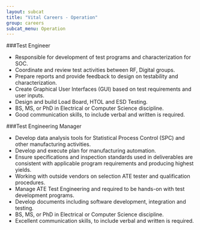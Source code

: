 ```yaml
---
layout: subcat
title: "Vital Careers - Operation"
group: careers
subcat_menu: Operation
---
```

###Test Engineer

* Responsible for development of test programs and characterization for SOC.
* Coordinate and review test activities between RF, Digital groups.
* Prepare reports and provide feedback to design on testability and characterization.
* Create Graphical User Interfaces (GUI) based on test requirements and user inputs.
* Design and build Load Board, HTOL and ESD Testing.
* BS, MS, or PhD in Electrical or Computer Science discipline.
* Good communication skills, to include verbal and written is required.

###Test Engineering Manager

* Develop data analysis tools for Statistical Process Control (SPC) and other manufacturing activities.
* Develop and execute plan for manufacturing automation.
* Ensure specifications and inspection standards used in deliverables are consistent with applicable program requirements and producing highest yields.
* Working with outside vendors on selection ATE tester and qualification procedures.
* Manage ATE Test Engineering and required to be hands-on with test development programs.
* Develop documents including software development, integration and testing.
* BS, MS, or PhD in Electrical or Computer Science discipline.
* Excellent communication skills, to include verbal and written is required.
